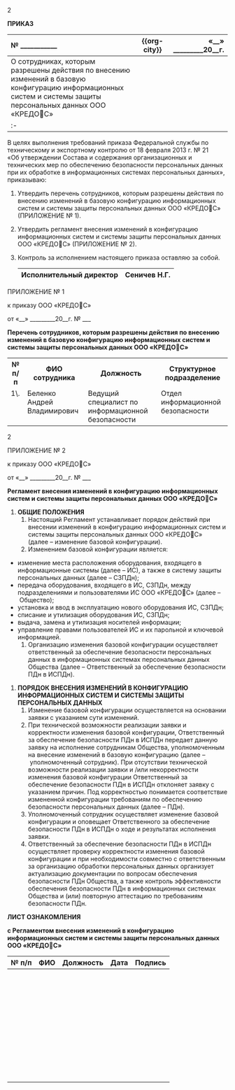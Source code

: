 ﻿2




**ПРИКАЗ**

|**№ \_\_\_\_\_\_\_\_\_\_\_**|**{{org-city}}**|**«\_\_» \_\_\_\_\_\_\_\_\_20\_\_г.**|
| :- | :-: | -: |
|О сотрудниках, которым разрешены действия по внесению изменений в базовую конфигурацию информационных систем и системы защиты персональных данных ООО «КРЕДОС»|
| :- |

В целях выполнения требований приказа Федеральной службы по техническому и экспортному контролю от 18 февраля 2013 г. № 21 «Об утверждении Состава и содержания организационных и технических мер по обеспечению безопасности персональных данных при их обработке в информационных системах персональных данных», приказываю:

1. Утвердить перечень сотрудников, которым разрешены действия по внесению изменений в базовую конфигурацию информационных систем и системы защиты персональных данных ООО «КРЕДОС» (ПРИЛОЖЕНИЕ № 1).
1. Утвердить регламент внесения изменений в конфигурацию информационных систем и системы защиты персональных данных ООО «КРЕДОС» (ПРИЛОЖЕНИЕ № 2).
1. Контроль за исполнением настоящего приказа оставляю за собой.

   |Исполнительный директор|Сеничев Н.Г.|
   | :- | -: |



ПРИЛОЖЕНИЕ № 1

к приказу ООО «КРЕДОС»

от «\_\_» \_\_\_\_\_\_\_\_\_20\_\_г. № \_\_\_

**Перечень сотрудников, которым разрешены действия по внесению изменений в базовую конфигурацию информационных систем и системы защиты персональных данных ООО «КРЕДОС»**

<table><tr><th rowspan="2"><b>№ п/п</b></th><th rowspan="2"><b>ФИО сотрудника</b></th><th rowspan="2"><b>Должность</b></th><th rowspan="2"><b>Структурное подразделение</b></th></tr>
<tr></tr>
<tr><td valign="top">1\.</td><td valign="top">Беленко Андрей Владимирович</td><td valign="top">Ведущий специалист по информационной безопасности</td><td valign="top">Отдел информационной безопасности</td></tr>
</table>


2

ПРИЛОЖЕНИЕ № 2

к приказу ООО «КРЕДОС»

от «\_\_» \_\_\_\_\_\_\_\_\_20\_\_г. № \_\_\_

**Регламент внесения изменений в конфигурацию информационных систем и системы защиты персональных данных ООО «КРЕДОС»**

1. **ОБЩИЕ ПОЛОЖЕНИЯ**
   1. Настоящий Регламент устанавливает порядок действий при внесении изменений в конфигурацию информационных систем и системы защиты персональных данных ООО «КРЕДОС» (далее – изменение базовой конфигурации). 
   1. Изменением базовой конфигурации является:
- изменение места расположения оборудования, входящего в информационные системы (далее – ИС), а также в систему защиты персональных данных (далее – СЗПДн);
- передача оборудования, входящего в ИС, СЗПДн, между подразделениями и пользователями ИС ООО «КРЕДОС» (далее – Общество);
- установка и ввод в эксплуатацию нового оборудования ИС, СЗПДн;
- списание и утилизация оборудования ИС, СЗПДн;
- выдача, замена и утилизация носителей информации;
- управление правами пользователей ИС и их парольной и ключевой информацией.
  1. Организацию изменения базовой конфигурации осуществляет ответственный за обеспечение безопасности персональных данных в информационных системах персональных данных Общества (далее – Ответственный за обеспечение безопасности ПДн в ИСПДн).
1. **ПОРЯДОК ВНЕСЕНИЯ ИЗМЕНЕНИЙ В КОНФИГУРАЦИЮ ИНФОРМАЦИОННЫХ СИСТЕМ И СИСТЕМЫ ЗАЩИТЫ ПЕРСОНАЛЬНЫХ ДАННЫХ**
   1. Изменение базовой конфигурации осуществляется на основании заявки с указанием сути изменений.  
   1. При технической возможности реализации заявки и корректности изменения базовой конфигурации, Ответственный за обеспечение безопасности ПДн в ИСПДн передает данную заявку на исполнение сотрудникам Общества, уполномоченным на внесение изменений в базовую конфигурацию (далее – уполномоченный сотрудник). При отсутствии технической возможности реализации заявки и /или некорректности изменения базовой конфигурации Ответственный за обеспечение безопасности ПДн в ИСПДн отклоняет заявку с указанием причин. Под корректностью понимается соответствие измененной конфигурации требованиям по обеспечению безопасности персональных данных (далее – ПДн).
   1. Уполномоченный сотрудник осуществляет изменение базовой конфигурации и оповещает Ответственного за обеспечение безопасности ПДн в ИСПДн о ходе и результатах исполнения заявки.
   1. Ответственный за обеспечение безопасности ПДн в ИСПДн осуществляет проверку корректности изменения базовой конфигурации и при необходимости совместно с ответственным за организацию обработки персональных данных организует актуализацию документации по вопросам обеспечения безопасности ПДн Общества, а также контроль эффективности обеспечения безопасности ПДн в информационных системах Общества и (или) повторную аттестацию по требованиям безопасности ПДн.

**ЛИСТ ОЗНАКОМЛЕНИЯ**

**с Регламентом внесения изменений в конфигурацию информационных систем и системы защиты персональных данных ООО «КРЕДО****С»**

|**№ п/п**|**ФИО**|**Должность**|**Дата**|**Подпись**|
| :-: | :-: | :-: | :-: | :-: |
||||||
||||||
||||||
||||||
||||||
||||||
||||||
||||||
||||||
||||||
||||||
||||||
||||||
||||||
||||||
||||||
||||||
||||||
||||||
||||||
||||||
||||||
||||||
||||||
||||||
||||||
||||||
||||||
||||||
||||||
||||||
||||||
||||||
||||||
||||||
||||||
||||||
||||||
||||||
||||||
||||||
||||||
||||||

